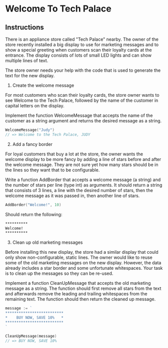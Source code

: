 # Welcome To Tech Palace
## Instructions

There is an appliance store called "Tech Palace" nearby. The owner of the store recently installed a big display to use for marketing messages and to show a special greeting when customers scan their loyalty cards at the entrance. The display consists of lots of small LED lights and can show multiple lines of text.

The store owner needs your help with the code that is used to generate the text for the new display.
1. Create the welcome message

For most customers who scan their loyalty cards, the store owner wants to see Welcome to the Tech Palace, followed by the name of the customer in capital letters on the display.

Implement the function WelcomeMessage that accepts the name of the customer as a string argument and returns the desired message as a string.
```go
WelcomeMessage("Judy")
// => Welcome to the Tech Palace, JUDY
```
2. Add a fancy border

For loyal customers that buy a lot at the store, the owner wants the welcome display to be more fancy by adding a line of stars before and after the welcome message. They are not sure yet how many stars should be in the lines so they want that to be configurable.

Write a function AddBorder that accepts a welcome message (a string) and the number of stars per line (type int) as arguments. It should return a string that consists of 3 lines, a line with the desired number of stars, then the welcome message as it was passed in, then another line of stars.
```go
AddBorder("Welcome!", 10)
```
Should return the following:
```bash
**********
Welcome!
**********
```
3. Clean up old marketing messages

Before installing this new display, the store had a similar display that could only show non-configurable, static lines. The owner would like to reuse some of the old marketing messages on the new display. However, the data already includes a star border and some unfortunate whitespaces. Your task is to clean up the messages so they can be re-used.

Implement a function CleanUpMessage that accepts the old marketing message as a string. The function should first remove all stars from the text and afterwards remove the leading and trailing whitespaces from the remaining text. The function should then return the cleaned up message.
```go
message := `
**************************
*    BUY NOW, SAVE 10%   *
**************************
`

CleanUpMessage(message)
// => BUY NOW, SAVE 10%
````